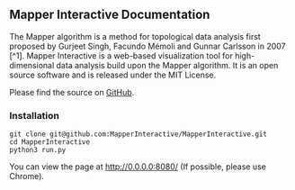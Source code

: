 ## Mapper Interactive Documentation

The Mapper algorithm is a method for topological data analysis first proposed by Gurjeet Singh, Facundo Mémoli and Gunnar Carlsson in 2007 [^1]. Mapper Interactive is a web-based visualization tool for high-dimensional data analysis build upon the Mapper algorithm. It is an open source software and is released under the MIT License.


Please find the source on [GitHub](https://github.com/MapperInteractive/MapperInteractive).

### Installation
```shell
git clone git@github.com:MapperInteractive/MapperInteractive.git
cd MapperInteractive
python3 run.py
```

You can view the page at http://0.0.0.0:8080/ (If possible, please use Chrome).
